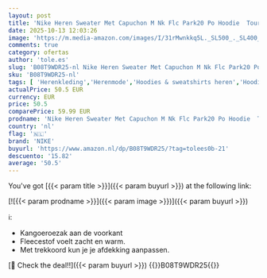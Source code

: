 ```yaml
---
layout: post
title: 'Nike Heren Sweater Met Capuchon M Nk Flc Park20 Po Hoodie  Tour Yellow/Zwart/Zwart  CW6894-719  L'
date: 2025-10-13 12:03:26
image: 'https://m.media-amazon.com/images/I/31rMwnkkq5L._SL500_._SL400_.jpg'
comments: true
category: ofertas
author: 'tole.es'
slug: 'B08T9WDR25-nl Nike Heren Sweater Met Capuchon M Nk Flc Park20 Po Hoodie...'
sku: 'B08T9WDR25-nl'
tags: [ 'Herenkleding','Herenmode','Hoodies & sweatshirts heren','Hoodies heren','Kleding, schoenen & sieraden','Kleding, schoenen en sieraden','nike','🇳🇱', ]
actualPrice: 50.5 EUR
currency: EUR
price: 50.5
comparePrice: 59.99 EUR
prodname: 'Nike Heren Sweater Met Capuchon M Nk Flc Park20 Po Hoodie  Tour Yellow/Zwart/Zwart  CW6894-719  L'
country: 'nl'
flag: '🇳🇱'
brand: 'NIKE'
buyurl: 'https://www.amazon.nl/dp/B08T9WDR25/?tag=tolees0b-21'
descuento: '15.82'
average: '50.5'
---
```


You've got [{{< param title >}}]({{< param buyurl >}}) at the following link:

[![{{< param prodname >}}]({{< param image >}})]({{< param buyurl >}})

ℹ️:

- Kangoeroezak aan de voorkant
- Fleecestof voelt zacht en warm.
- Met trekkoord kun je je afdekking aanpassen.

[🛒 Check the deal!!]({{< param buyurl >}})
{{<world>}}B08T9WDR25{{</world>}}
